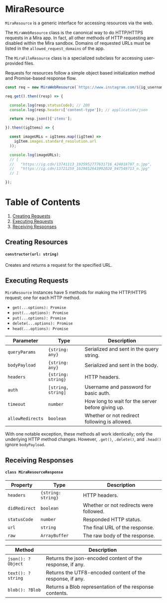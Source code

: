 # MiraResource
`MiraResource` is a generic interface for accessing resources via the web.

The `MiraWebResource` class is the canonical way to do HTTP/HTTPS requests in a Mira app. In fact, all other methods of HTTP requesting are disabled within the Mira sandbox. Domains of requested URLs must be listed in the `allowed_request_domains` of the app.

The `MiraFileResource` class is a specialized subclass for accessing user-provided files.

Requests for resources follow a simple object based initialization method and Promise-based response flow.

```js
const req = new MiraWebResource(`https://www.instagram.com/${ig_username}/media/`);

req.get().then((resp) => {

  console.log(resp.statusCode); // 200
  console.log(resp.headers['content-type']); // application/json

  return resp.json()['items'];

}).then((igItems) => {

  const imageURLs = igItems.map((igItem) =>
    igItem.images.standard_resolution.url
  ));

  console.log(imageURLs);
  // [
  //   "https://ig.cdn/13741113_1925952777631716_424018787_n.jpp",
  //   "https://ig.cdn/13721259_1629852643992020_947549713_n.jpg"
  // ]

});
```


# Table of Contents
1. [Creating Requests](#creating-requests)
2. [Executing Requests](#executing-requests)
3. [Receiving Responses](#receiving-responses)

## Creating Resources
#### `constructor(url: string)`
Creates and returns a request for the specified URL.

## Executing Requests
`MiraResource` instances have 5 methods for making the HTTP/HTTPS request; one for each HTTP method.

- `get(...options): Promise`
- `post(...options): Promise`
- `put(...options): Promise`
- `delete(...options): Promise`
- `head(...options): Promise`

| Parameter | Type | Description |
| ------ | ---- | ----------- |
| `queryParams` | `{string: any}` | Serialized and sent in the query string. |
| `bodyPayload` | `{string: any}` | Serialized and sent in the body. |
| `headers` | `{string: string}` | HTTP headers. |
| `auth` | `[string, string]` | Username and password for basic auth. |
| `timeout` | `number` | How long to wait for the server before giving up. |
| `allowRedirects` | `boolean` | Whether or not redirect following is allowed. |

With one notable exception, these methods all work identically; only the underlying HTTP method changes. However, `.get()`, `.delete()`, and `.head()` ignore `bodyPayload`.

## Receiving Responses
#### `class MiraResourceResponse`

| Property | Type | Description |
| -------- | ---- | ----------- |
| `headers` | `{string: string}` | HTTP headers. |
| `didRedirect` | `boolean` | Whether or not redirects were followed. |
| `statusCode` | `number` | Responded HTTP status. |
| `url` | `string` | The final URL of the response. |
| `raw` | `ArrayBuffer` | The raw body of the response. |


| Method | Description |
| ------ | ----------- |
| `json(): ?Object` | Returns the json-encoded content of the response, if any. |
| `text(): ?string` | Returns the UTF8-encoded content of the response, if any. |
| `blob(): ?Blob` | Returns a Blob representation of the response contents. |
